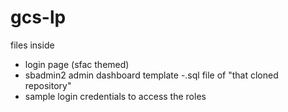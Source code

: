 # gcs-lp

files inside
- login page (sfac themed)
- sbadmin2 admin dashboard template
-.sql file of "that cloned repository"
- sample login credentials to access the roles
